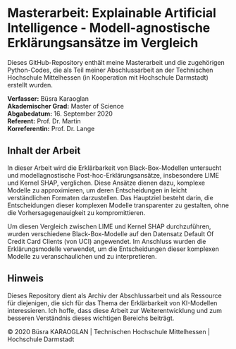 # Masterarbeit: Explainable Artificial Intelligence - Modell-agnostische Erklärungsansätze im Vergleich

Dieses GitHub-Repository enthält meine Masterarbeit und die zugehörigen Python-Codes, die als Teil meiner Abschlussarbeit an der Technischen Hochschule Mittelhessen (in Kooperation mit Hochschule Darmstadt) erstellt wurden.

**Verfasser:** Büsra Karaoglan  
**Akademischer Grad:** Master of Science  
**Abgabedatum:** 16. September 2020   
**Referent:** Prof. Dr. Martin  
**Korreferentin:** Prof. Dr. Lange

## Inhalt der Arbeit

In dieser Arbeit wird die Erklärbarkeit von Black-Box-Modellen untersucht und modellagnostische Post-hoc-Erklärungsansätze, insbesondere LIME und Kernel SHAP, verglichen. Diese Ansätze dienen dazu, komplexe Modelle zu approximieren, um deren Entscheidungen in leicht verständlichen Formaten darzustellen. Das Hauptziel besteht darin, die Entscheidungen dieser komplexen Modelle transparenter zu gestalten, ohne die Vorhersagegenauigkeit zu kompromittieren.

Um diesen Vergleich zwischen LIME und Kernel SHAP durchzuführen, wurden verschiedene Black-Box-Modelle auf den Datensatz Default Of Credit Card Clients (von UCI) angewendet. Im Anschluss wurden die Erklärungsmodelle verwendet, um die Entscheidungen dieser komplexen Modelle zu veranschaulichen und zu interpretieren.

## Hinweis
Dieses Repository dient als Archiv der Abschlussarbeit und als Ressource für diejenigen, die sich für das Thema der Erklärbarkeit von KI-Modellen interessieren. Ich hoffe, dass diese Arbeit zur Weiterentwicklung und zum besseren Verständnis dieses wichtigen Bereichs beiträgt.


© 2020 Büsra KARAOGLAN | Technischen Hochschule Mittelhessen | Hochschule Darmstadt
